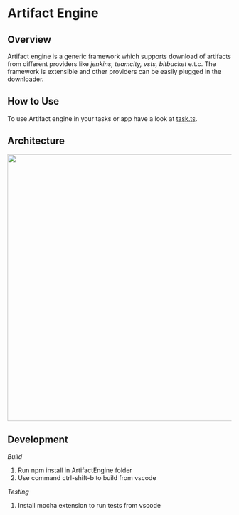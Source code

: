 ﻿# Artifact Engine

## Overview
Artifact engine is a generic framework which supports download of artifacts from different providers like *jenkins, teamcity, vsts, bitbucket* e.t.c. The framework is extensible and other providers can be easily plugged in the downloader.

## How to Use
To use Artifact engine in your tasks or app have a look at [task.ts](task.ts).

## Architecture
<img src="https://cdn.rawgit.com/omeshp/ItemLevelDownloader/f7a2d1a1/src/sequence.svg" height=600 width=800/>

## Development
*Build*
1. Run npm install in ArtifactEngine folder
2. Use command ctrl-shift-b to build from vscode

*Testing*
1. Install mocha extension to run tests from vscode

